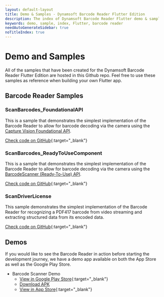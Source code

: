 ```yaml
---
layout: default-layout
title: Demo & Samples - Dynamsoft Barcode Reader Flutter Edition
description: The index of Dynamsoft Barcode Reader Flutter demo & samples.
keywords: demo, sample, index, Flutter, barcode reader
needAutoGenerateSidebar: true
noTitleIndex: true
---
```


# Demo and Samples

All of the samples that have been created for the Dynamsoft Barcode Reader Flutter Edition are hosted in this Github repo. Feel free to use these samples as reference when building your own Flutter app.

## Barcode Reader Samples

### ScanBarcodes_FoundationalAPI

This is a sample that demonstrates the simplest implementation of the Barcode Reader to allow for barcode decoding via the camera using the [Capture Vision Foundational API](../api-reference/capture-vision-router-lite/capture-vision-router.md).

[Check code on GitHub](https://github.com/Dynamsoft/barcode-reader-flutter-samples/tree/main/ScanBarcodes_FoundationalAPI){:target="_blank"}

### ScanBarcodes_ReadyToUseComponent

This is a sample that demonstrates the simplest implementation of the Barcode Reader to allow for barcode decoding via the camera using the [BarcodeScanner (Ready-To-Use) API](../api-reference/barcode-scanner/barcode-scanner.md).

[Check code on GitHub](https://github.com/Dynamsoft/barcode-reader-flutter-samples/tree/main/ScanBarcodes_ReadyToUseComponent){:target="_blank"}

### ScanDriverLicense

This sample demonstrates the simplest implementation of the Barcode Reader for recognizing a PDF417 barcode from video streaming and extracting structured data from its encoded data.

[Check code on GitHub](https://github.com/Dynamsoft/barcode-reader-flutter-samples/tree/main/ScanDriversLicense){:target="_blank"}

## Demos

If you would like to see the Barcode Reader in action before starting the development journey, we have a demo app available on both the App Store as well as the Google Play Store.

- Barcode Scanner Demo
  - [View in Google Play Store](https://play.google.com/store/apps/details?id=com.dynamsoft.demo.dynamsoftbarcodereaderdemo&pli=1){:target="_blank"}
  - [Download APK](https://download2.dynamsoft.com/dbr/android/DynamsoftBarcodeReaderDemoAndroid.apk)
  - [View in App Store](https://apps.apple.com/us/app/dynamsoft-barcode-scanner-demo/id1120581630){:target="_blank"}